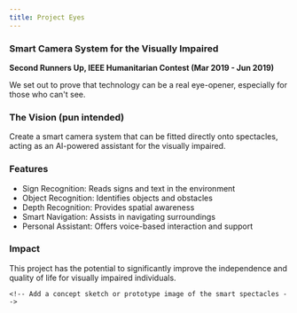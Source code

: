 ```yaml
---
title: Project Eyes
---
```


### Smart Camera System for the Visually Impaired

**Second Runners Up, IEEE Humanitarian Contest (Mar 2019 - Jun 2019)**

We set out to prove that technology can be a real eye-opener, especially for those who can't see.

### The Vision (pun intended)

Create a smart camera system that can be fitted directly onto spectacles, acting as an AI-powered assistant for the visually impaired.

### Features

- Sign Recognition: Reads signs and text in the environment
- Object Recognition: Identifies objects and obstacles
- Depth Recognition: Provides spatial awareness
- Smart Navigation: Assists in navigating surroundings
- Personal Assistant: Offers voice-based interaction and support

### Impact

This project has the potential to significantly improve the independence and quality of life for visually impaired individuals.

```
<!-- Add a concept sketch or prototype image of the smart spectacles -->
```
